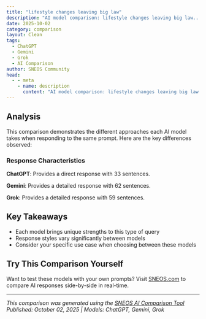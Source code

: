 ```yaml
---
title: "lifestyle changes leaving big law"
description: "AI model comparison: lifestyle changes leaving big law..."
date: 2025-10-02
category: comparison
layout: Clean
tags:
  - ChatGPT
  - Gemini
  - Grok
  - AI Comparison
author: SNEOS Community
head:
  - - meta
    - name: description
      content: "AI model comparison: lifestyle changes leaving big law..."
---
```


<ChatComparison
  title="lifestyle changes leaving big law"
  prompt="lifestyle changes leaving big law"
  :responses='{
    "ChatGPT": "Leaving a big law firm often leads to significant lifestyle changes. Here are some common changes people experience and considerations to help navigate the transition:\n\n### 1. **Work-Life Balance**\n- **Before:** Big law often demands long hours, late nights, and weekend work.\n- **After:** Many find more reasonable hours, better work-life balance, and more personal time.\n- **Considerations:** Expect an adjustment period. Use extra time to pursue hobbies, family, or rest.\n\n### 2. **Income Changes**\n- **Before:** Big law salaries are typically high, with bonuses.\n- **After:** Income may decrease, especially if moving to smaller firms, in-house roles, or non-legal jobs.\n- **Considerations:** Plan finances carefully. Budget for potential decrease, and consider lifestyle adjustments (housing, spending, vacations).\n\n### 3. **Work Environment**\n- **Before:** Structured, hierarchical, and sometimes competitive.\n- **After:** Could be more relaxed, collaborative, or flexible depending on new role.\n- **Considerations:** You may need to adapt to different office cultures and expectations.\n\n### 4. **Job Security and Pressure**\n- **Before:** High pressure, billable hour quotas, and constant performance reviews.\n- **After:** Some find less stress; others face uncertainty if moving to startups or freelance consulting.\n- **Considerations:** Develop a support network and strategies for managing new types of stress.\n\n### 5. **Professional Identity**\n- **Before:** Identity often closely tied to being a \u0022big law\u0022 lawyer.\n- **After:** You may redefine your professional goals and identity.\n- **Considerations:** Explore new interests, networking opportunities, and professional development.\n\n### 6. **Location and Commute**\n- **Before:** Often in major cities with long commutes.\n- **After:** Possible relocation or remote work options.\n- **Considerations:** Use this to improve quality of life.\n\n### 7. **Health and Well-being**\n- **Before:** Stress and long hours can impact health.\n- **After:** More time for exercise, cooking healthy meals, and mental health.\n- **Considerations:** Establish healthy routines.\n\n---\n\nIf you want, I can also help with advice on specific paths after big law or strategies for managing this transition. Let me know!",
    "Gemini": "Leaving Big Law is a significant life decision that often comes with profound lifestyle changes. Here\u0027s a breakdown of potential changes, categorized for clarity:\n\n**1. Financial Changes:**\n\n*   **Lower Income (Initially):** This is almost guaranteed, especially if you\u0027re going to a smaller firm, government, non-profit, or a completely different career.  Budgeting and adjusting your lifestyle expectations are crucial. Consider creating a financial buffer before you leave to ease the transition.\n*   **Reduced Pressure for Expensive Purchases:** Big Law environments often foster a culture of competition and striving for status symbols (cars, watches, designer clothes). You might find less pressure to keep up appearances.\n*   **Increased Financial Control:**  You\u0027ll likely have more freedom to choose how you spend your money, rather than feeling obligated by client demands or firm expectations.\n*   **Potentially More Financial Stability (Long Term):** Depending on your new career path, you might build a more sustainable and balanced financial future, even if it starts lower. For example, entrepreneurship can have a higher risk but also a higher reward.\n*   **Benefits Changes:**  Health insurance, retirement plans, and other benefits may be different in your new role. Understanding these changes and planning accordingly is essential.\n\n**2. Time \u0026 Work-Life Balance Changes:**\n\n*   **Reduced Work Hours:** This is often the primary motivator for leaving Big Law.  Expect to work fewer hours per week, although it may still be a demanding job.\n*   **More Predictable Schedule:** While some jobs are unpredictable regardless of sector, generally you can anticipate a more regular schedule with fewer late nights and weekend work.\n*   **Increased Flexibility:**  Potentially more flexibility in when and where you work, depending on your new role. This could include remote work options or more autonomy in managing your time.\n*   **More Vacation Time:** While not always the case, you may have more vacation time and be able to actually *use* it without the guilt or pressure of constantly being available.\n*   **More Time for Personal Life:**  This is the big one. More time for family, friends, hobbies, travel, and general well-being. You can invest in relationships and activities you\u0027ve neglected.\n\n**3. Mental \u0026 Emotional Changes:**\n\n*   **Reduced Stress:**  The constant pressure, demanding clients, and high stakes of Big Law can be incredibly stressful. Leaving can lead to a significant reduction in anxiety and burnout.\n*   **Increased Job Satisfaction:**  Working on projects you\u0027re passionate about, contributing to a cause you believe in, or having more autonomy can lead to greater job satisfaction.\n*   **Improved Mental Health:**  Reduced stress and increased well-being can have a positive impact on your mental health, leading to better sleep, improved mood, and overall happiness.\n*   **Lower Risk of Burnout:**  A more sustainable work pace and a healthier work-life balance can significantly reduce your risk of burnout.\n*   **Increased Sense of Purpose:**  You may find a greater sense of purpose in your work, especially if you\u0027re moving to a non-profit or a career that aligns with your values.\n*   **Possible Feelings of Loss/Guilt:** Some lawyers initially struggle with leaving Big Law, experiencing a sense of loss or guilt about \u0022giving up\u0022 the prestige or high salary. This is normal and usually fades with time.\n*   **Identity Shift:**  Your identity may have been closely tied to your role as a Big Law attorney.  You might need to redefine your sense of self and find new sources of validation.\n\n**4. Social \u0026 Relationship Changes:**\n\n*   **Changes in Social Circle:** You may spend less time with your Big Law colleagues and more time with people from your new profession or personal life.\n*   **Improved Relationships:**  More time and energy to invest in your relationships with family, friends, and partners.\n*   **New Relationships:**  Opportunities to build new relationships with people who share your interests or values in your new workplace or activities.\n*   **Shift in Social Status (Perception):** While likely not a personal issue, others might perceive your change as a step down based on societal expectations.\n*   **Less Business-Related Social Events:**  Fewer client dinners, firm parties, and other social events that are directly tied to your career.\n\n**5. Career \u0026 Professional Changes:**\n\n*   **Different Skill Set Emphasis:**  You may need to develop or hone different skills in your new role.  For example, business development skills might be more important in a smaller firm, or teaching/mentoring skills in academia.\n*   **Learning New Industries/Areas of Law:**  If you\u0027re switching to a different field, you\u0027ll need to learn the ropes quickly.\n*   **Less Structure \u0026 Support:**  Smaller firms or different organizations may have less formal training and support systems than Big Law firms.\n*   **More Autonomy \u0026 Responsibility:**  You may have more control over your work and more responsibility for your clients or projects.\n*   **Potential for Career Growth in Different Directions:**  While you might initially take a pay cut, you may find opportunities for career growth that are more aligned with your interests and values.\n*   **More Meaningful Work:** The ability to connect with the work on a more personal and meaningful level often increases with a change from Big Law.\n\n**6. Lifestyle Changes:**\n\n*   **Location:** Some people leave Big Law and move to a different city or even country, often to be closer to family or to pursue a different lifestyle.\n*   **Hobbies and Interests:**  More time to pursue hobbies and interests that you\u0027ve neglected due to work commitments.\n*   **Travel:**  More opportunities for travel, both for leisure and for personal growth.\n*   **Health \u0026 Wellness:**  More time to focus on your health and wellness, including exercise, healthy eating, and mindfulness practices.\n*   **Volunteering \u0026 Giving Back:**  Opportunities to volunteer your time and skills to causes you care about.\n\n**Things to Consider Before You Make the Leap:**\n\n*   **Financial Planning:**  Create a detailed budget and understand your financial needs and resources.\n*   **Career Planning:**  Research different career options and network with people in those fields.\n*   **Networking:**  Build your network outside of Big Law to create opportunities.\n*   **Skill Development:**  Identify any skills you need to develop to be successful in your new role.\n*   **Mental Preparation:**  Be prepared for the potential challenges and adjustments that come with leaving Big Law.\n*   **Talk to Others:**  Speak with people who have already made the transition to get their insights and advice.\n\nLeaving Big Law is a personal decision with its own unique set of changes. It\u0027s about making the choices that align with your values and priorities. Careful planning and realistic expectations can help you make a successful and fulfilling transition.\n",
    "Grok": "Leaving a high-pressure career like Big Law (working at a large law firm) can be a significant life transition, and making lifestyle changes during or after this move can help you align with your new priorities, whether they are personal well-being, work-life balance, or pursuing a different career path. Here are some lifestyle changes and tips to consider when leaving Big Law:\n\n### 1. Reassess Your Priorities and Goals\n   - **Reflect on Why You\u2019re Leaving**: Are you seeking more balance, less stress, a different type of legal work, or a completely new career? Understanding your motivations will guide your lifestyle changes.\n   - **Set New Goals**: Define what success looks like for you outside of Big Law. This could mean more family time, pursuing hobbies, financial independence with fewer hours, or creative fulfillment.\n\n### 2. Financial Adjustments\n   - **Budget for a Lower Income**: Big Law often comes with a high salary, and transitioning to a smaller firm, in-house role, or non-legal career may involve a pay cut. Create a realistic budget based on your new income.\n   - **Pay Down Debt**: If you have student loans or other debt, prioritize paying them off while you\u2019re still earning a higher salary, or plan a strategy for managing them post-transition.\n   - **Build an Emergency Fund**: Save 6\u201312 months of expenses to give yourself a financial cushion during the transition, especially if you\u0027re exploring new career paths or starting your own business.\n   - **Lifestyle Downgrading**: Be prepared to adjust your spending habits\u2014e.g., dining out less, moving to a more affordable area, or cutting unnecessary subscriptions.\n\n### 3. Focus on Work-Life Balance\n   - **Set Boundaries**: If transitioning to another job, establish boundaries early to avoid falling back into a high-pressure work culture. Decide how many hours you\u2019re willing to work and communicate this clearly.\n   - **Prioritize Personal Time**: Use the newfound time to invest in hobbies, relationships, or self-care activities that may have been neglected in Big Law.\n   - **Explore Part-Time or Flexible Roles**: Look for opportunities that allow remote work, reduced hours, or project-based contracts if full-time commitment isn\u2019t your goal.\n\n### 4. Health and Well-Being\n   - **Address Burnout**: Big Law can lead to mental and physical exhaustion. Take time to rest, seek therapy if needed, and address any health issues that arose from stress or long hours.\n   - **Adopt Healthy Habits**: Focus on regular exercise, better sleep, and a balanced diet\u2014areas often neglected in high-stress environments.\n   - **Mindfulness Practices**: Incorporate meditation, yoga, or journaling to manage stress and maintain mental clarity during this transition.\n\n### 5. Career Transition and Skill-Building\n   - **Explore New Paths**: Leaving Big Law opens doors to in-house counsel roles, government positions, solo practice, legal tech, consulting, or even non-legal careers like business, writing, or teaching.\n   - **Upskill or Reskill**: Take courses or certifications in areas of interest (e.g., tech, entrepreneurship, or mediation) to pivot to a new field.\n   - **Network Intentionally**: Connect with professionals in industries or roles you\u2019re considering. Alumni networks, LinkedIn, and local events can be great resources.\n   - **Take a Break if Needed**: If you\u2019re unsure of your next step, consider a sabbatical to recharge and explore your interests before committing to a new path.\n\n### 6. Social and Community Adjustments\n   - **Redefine Your Identity**: Big Law often ties personal identity to professional status. Work on defining yourself outside of your career by focusing on relationships, passions, or community involvement.\n   - **Reconnect with Loved Ones**: Use the extra time to rebuild connections with family and friends that may have been strained by your demanding schedule.\n   - **Find a Support System**: Join groups or communities (online or in-person) of others who\u2019ve left Big Law or high-pressure careers for advice and camaraderie.\n\n### 7. Manage Expectations and Emotions\n   - **Be Patient with Yourself**: Adjusting to a slower pace or new career can feel disorienting after the intensity of Big Law. Give yourself grace during the transition.\n   - **Address Guilt or Doubt**: It\u2019s common to feel uncertain or question whether leaving was the right decision. Remind yourself of your reasons and focus on long-term happiness over short-term income or prestige.\n   - **Celebrate Small Wins**: Whether it\u2019s landing a new job, spending more time with family, or simply feeling less stressed, acknowledge the positive changes.\n\n### 8. Practical Steps Before Leaving\n   - **Plan Your Exit**: If possible, secure a new role or line up freelance work before resigning to minimize financial stress.\n   - **Tie Up Loose Ends**: Ensure client matters are transitioned smoothly and maintain professionalism with colleagues for future networking or references.\n   - **Review Non-Compete Clauses**: Check your employment agreement for any restrictions on future work, especially if staying in law or joining a competitor.\n\n### 9. Explore Alternative Legal Careers\nIf you\u2019re not ready to leave law entirely, consider roles that may offer a better lifestyle:\n   - **In-House Counsel**: Often less demanding with predictable hours.\n   - **Government or Public Interest Law**: Focus on meaningful work with better hours.\n   - **Solo Practice**: Control your caseload and hours while building your own firm.\n   - **Legal Consulting or Freelancing**: Work on a project basis with flexibility.\n\n### 10. Long-Term Vision\n   - **Pursue Passion Projects**: Use this as an opportunity to explore entrepreneurial ideas, volunteer work, or creative pursuits you couldn\u2019t prioritize before.\n   - **Think About Legacy**: Shift your focus from billable hours to building a life or career that aligns with your values and leaves a lasting impact.\n\nLeaving Big Law is a bold step toward reclaiming control over your life. While the transition can be challenging, with thoughtful planning and intentional lifestyle changes, it can lead to a more fulfilling and balanced existence. If you\u0027re in the midst of this decision, consider speaking with a career coach, financial advisor, or therapist to navigate the process smoothly. Would you like more specific advice on any of these areas, such as career pivots or financial planning?"
  }'
  published-date="01:21"
/>

## Analysis

This comparison demonstrates the different approaches each AI model takes when responding to the same prompt. Here are the key differences observed:

### Response Characteristics

**ChatGPT**: Provides a direct response with 33 sentences. 

**Gemini**: Provides a detailed response with 62 sentences. 

**Grok**: Provides a detailed response with 59 sentences. 

## Key Takeaways

- Each model brings unique strengths to this type of query
- Response styles vary significantly between models
- Consider your specific use case when choosing between these models

## Try This Comparison Yourself

Want to test these models with your own prompts? Visit [SNEOS.com](https://sneos.com) to compare AI responses side-by-side in real-time.

---

*This comparison was generated using the [SNEOS AI Comparison Tool](https://sneos.com)*
*Published: October 02, 2025 | Models: ChatGPT, Gemini, Grok*
